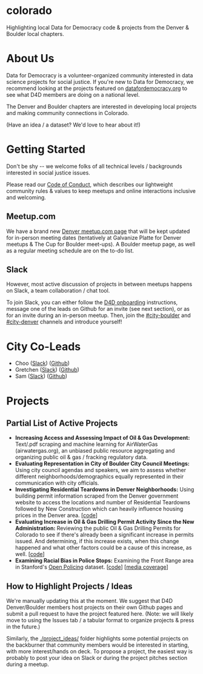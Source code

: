 # colorado
Highlighting local Data for Democracy code &amp; projects from the Denver & Boulder local chapters.

# About Us

Data for Democracy is a volunteer-organized community interested in data science projects for social justice.
If you're new to Data for Democracy, we recommend looking at the projects featured on [datafordemocracy.org](http://datafordemocracy.org/projects.html) to see what D4D members are doing on a national level.

The Denver and Boulder chapters are interested in developing local projects and making community connections in Colorado.

(Have an idea / a dataset? We'd love to hear about it!)

# Getting Started

Don't be shy -- we welcome folks of all technical levels / backgrounds interested in social justice issues.

Please read our [Code of Conduct](./CodeOfConduct.md), which describes our lightweight community rules & values to keep meetups and online interactions inclusive and welcoming.

## Meetup.com

We have a brand new [Denver meetup.com page](https://www.meetup.com/Data-for-Democracy-Denver/) that will be kept updated for in-person meeting dates (tentatively at Galvanize Platte for Denver meetups & The Cup for Boulder meet-ups). A Boulder meetup page, as well as a regular meeting schedule are on the to-do list.

## Slack

However, most active discussion of projects in between meetups happens on Slack, a team collaboration / chat tool.

To join Slack, you can either follow the [D4D onboarding](https://github.com/Data4Democracy/read-this-first) instructions, message one of the leads on Github for an invite (see next section), or as for an invite during an in-person meetup. Then, join the [#city-boulder](http://datafordemocracy.slack.com/messages/city-boulder)
and [#city-denver](http://datafordemocracy.slack.com/messages/city-denver) channels and introduce yourself!

# City Co-Leads

* Choo ([Slack](https://datafordemocracy.slack.com/messages/@chooliu/)) ([Github](https://github.com/chooliu/))
* Gretchen ([Slack](https://datafordemocracy.slack.com/messages/@gretchenriggs/)) ([Github](https://github.com/gretchenriggs))
* Sam ([Slack](https://datafordemocracy.slack.com/messages/@sam/)) ([Github](https://github.com/samzhang111))

# Projects

## Partial List of Active Projects

* **Increasing Access and Assessing Impact of Oil & Gas Development:** Text/.pdf scraping and machine learning for AirWaterGas (airwatergas.org), an unbiased public resource aggregating and organizing public oil & gas / fracking regulatory data.
* **Evaluating Representation in City of Boulder City Council Meetings:** Using city council agendas and speakers, we aim to assess whether different neighborhoods/demographics equally represented in their communication with city officials.
* **Investigating Residential Teardowns in Denver Neighborhoods:** Using building permit information scraped from the Denver government website to access the locations and number of Residential Teardowns followed by New Construction which can heavily influence housing prices in the Denver area. [[code](https://github.com/Data4Democracy/colorado/tree/master/denver_teardowns)]
* **Evaluating Increase in Oil & Gas Drilling Permit Activity Since the New Administration:** Reviewing the public Oil & Gas Drilling Permits for Colorado to see if there's already been a significant increase in permits issued.  And determining, if this increase exists, when this change happened and what other factors could be a cause of this increase, as well. [[code](https://github.com/gretchenriggs/Colorado_Oil_Gas_Permit_Anlaysis)]
* **Examining Racial Bias in Police Stops:** Examining the Front Range area in Stanford's [Open Policing](https://openpolicing.stanford.edu/data/) dataset. [[code](https://github.com/samzhang111/co-police-stops)] [[media coverage](http://news.kgnu.org/2017/07/resistance-radio-data-for-democracy-racial-disparities-in-police-traffic-stops/)]

## How to Highlight Projects / Ideas

We're manually updating this at the moment. We suggest that D4D Denver/Boulder members host projects on their own Github pages and submit a pull request to have the project featured here. (Note: we will likely move to using the Issues tab / a tabular format to organize projects & press in the future.)

Similarly,  the [./project_ideas/](./project_ideas) folder highlights some potential projects on the backburner that community members would be interested in starting, with more interest/hands on deck. To propose a project, the easiest way is probably to post your idea on Slack or during the project pitches section during a meetup.
